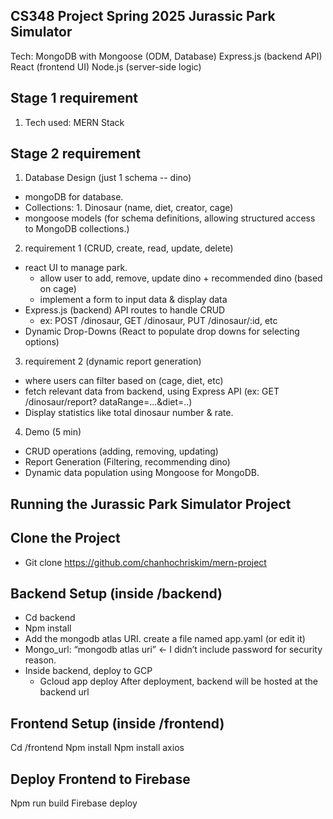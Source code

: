 CS348 Project Spring 2025 Jurassic Park Simulator
--
Tech: 
MongoDB with Mongoose (ODM, Database)
Express.js (backend API)
React (frontend UI)
Node.js (server-side logic)

Stage 1 requirement
-
1. Tech used: MERN Stack


Stage 2 requirement
- 
1. Database Design (just 1 schema -- dino)
  - mongoDB for database.
  - Collections: 1. Dinosaur (name, diet, creator, cage)
  - mongoose models (for schema definitions, allowing structured access to MongoDB collections.)

2. requirement 1 (CRUD, create, read, update, delete)
  - react UI to manage park.
    - allow user to add, remove, update dino + recommended dino (based on cage)
    - implement a form to input data & display data
  - Express.js (backend) API routes to handle CRUD
    - ex: POST /dinosaur, GET /dinosaur, PUT /dinosaur/:id, etc
  - Dynamic Drop-Downs (React to populate drop downs for selecting options)

3. requirement 2 (dynamic report generation)
  - where users can filter based on (cage, diet, etc)
  - fetch relevant data from backend, using Express API (ex: GET /dinosaur/report? dataRange=...&diet=..)
  - Display statistics like total dinosaur number & rate.

4. Demo (5 min)
  - CRUD operations (adding, removing, updating)
  - Report Generation (Filtering, recommending dino)
  - Dynamic data population using Mongoose for MongoDB.



Running the Jurassic Park Simulator Project
-

Clone the Project
-
- Git clone https://github.com/chanhochriskim/mern-project

Backend Setup (inside /backend)
-
- Cd backend
- Npm install
- Add the mongodb atlas URI. create a file named app.yaml (or edit it)
- Mongo_url: “mongodb atlas uri” ← I didn’t include password for security reason.
- Inside backend, deploy to GCP
    - Gcloud app deploy After deployment, backend will be hosted at the backend url 

Frontend Setup (inside /frontend)
-
Cd /frontend
Npm install
Npm install axios

Deploy Frontend to Firebase
-
Npm run build
Firebase deploy
